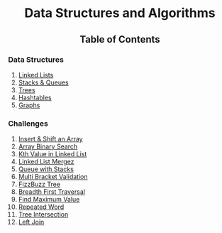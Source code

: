 <h1 align="center">Data Structures and Algorithms</h1>

<h2 align="center">Table of Contents</h2>
<h3>Data Structures</h3>
<ol>
  <li><a href="/Data-Structures/LinkedList">Linked Lists</a></li>
  <li><a href="/Data-Structures/StacksAndQueues">Stacks & Queues</a></li>
  <li><a href="/Data-Structures/Tree">Trees</a></li>
  <li><a href="/Challenges/Hashtable">Hashtables</a></li>
  <li><a href="/Data-Structures/Graph">Graphs<a></li>
</ol>

<h3>Challenges</h3>
<ol>
  <li><a href="/Challenges/ArrayInsert">Insert & Shift an Array</a></li>
  <li><a href="/Challenges/BinarySearch">Array Binary Search</a></li>
  <li><a href="/Challenges/KthFromEnd/ll_kth_from_end">Kth Value in Linked List</a></li>
  <li><a href="/Challenges/LLMerge/ll_merge">Linked List Mergez</a></li>
  <li><a href="/Challenges/QueueWithStacks/QueueWithStacks">Queue with Stacks</a></li>
  <li><a href="/Challenges/MultiBracketValidation">Multi Bracket Validation</a></li>
  <li><a href="/Challenges/FizzBuzzTree">FizzBuzz Tree</a></li>
  <li><a href=/Challenges/BreadthFirstTraversal"">Breadth First Traversal</a></li>
  <li><a href="/Challenges/FindMaximumValue">Find Maximum Value</a></li>
  <li><a href="/Challenges/RepeatedWord">Repeated Word</a></li>
  <li><a href="/Challenges/TreeIntersection">Tree Intersection</a></li>
  <li><a href="/Challenges/LeftJoin">Left Join</a></li>
</ol>
